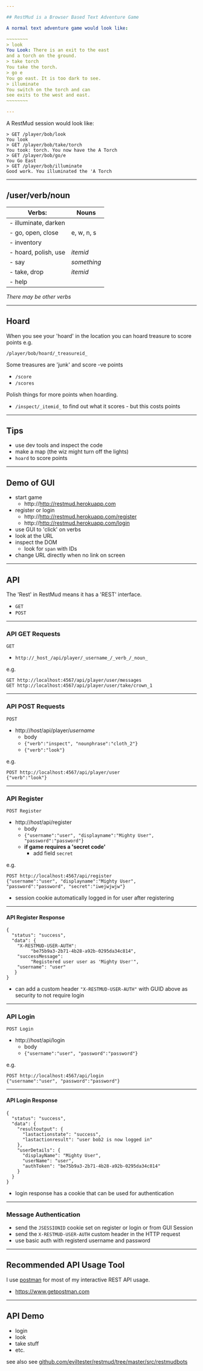 ```yaml
---

## RestMud is a Browser Based Text Adventure Game

A normal text adventure game would look like:

~~~~~~~~
> look
You Look: There is an exit to the east
and a torch on the ground.
> take torch
You take the torch.
> go e
You go east. It is too dark to see.
> illuminate
You switch on the torch and can
see exits to the west and east.
~~~~~~~~

---
```


A RestMud session would look like:

~~~~~~~~
> GET /player/bob/look
You look
> GET /player/bob/take/torch
You took: torch. You now have the A Torch
> GET /player/bob/go/e
You Go East
> GET /player/bob/illuminate
Good work. You illuminated the 'A Torch
~~~~~~~~

---

## /user/verb/noun

| Verbs: | Nouns |
|----|----|
| - illuminate, darken | |
| - go, open, close | e, w, n, s |
| - inventory | |
| - hoard, polish, use | _itemid_ |
| - say | _something_ |
| - take, drop | _itemid_ |
| - help | |

_There may be other verbs_

---

## Hoard

When you see your 'hoard' in the location you can hoard treasure to score points e.g.

`/player/bob/hoard/_treasureid_`

Some treasures are 'junk' and score -ve points

- `/score`
- `/scores`

Polish things for more points when hoarding.

- `/inspect/_itemid_` to find out what it scores - but this costs points

---

## Tips

- use dev tools and inspect the code
- make a map (the wiz might turn off the lights)
- `hoard` to score points

---

## Demo of GUI

- start game
    - http://http://restmud.herokuapp.com
- register or login
    - http://http://restmud.herokuapp.com/register
    - http://http://restmud.herokuapp.com/login
- use GUI to 'click' on verbs
- look at the URL
- inspect the DOM
   - look for `span` with IDs
- change URL directly when no link on screen

---

## API

The 'Rest' in RestMud means it has a 'REST' interface.

- `GET`
- `POST`

---

### API GET Requests

`GET`

- `http://_host_/api/player/_username_/_verb_/_noun_`

e.g.

~~~~~~~~
GET http://localhost:4567/api/player/user/messages
GET http://localhost:4567/api/player/user/take/crown_1
~~~~~~~~

---

### API POST Requests

`POST`

- http://_host_/api/player/_username_ 
    - body
    - `{"verb":"inspect", "nounphrase":"cloth_2"}`
    - `{"verb":"look"}`

e.g.

~~~~~~~~
POST http://localhost:4567/api/player/user
{"verb":"look"}
~~~~~~~~

---

### API Register


`POST Register`

- http://_host_/api/register
	- body
    - `{"username":"user", "displayname":"Mighty User", "password":"password"}`
    - **if game requires a 'secret code'**
        - add field `secret`

e.g.
~~~~~~~~
POST http://localhost:4567/api/register
{"username":"user", "displayname":"Mighty User",
"password":"password", "secret":"iwejwjwjw"}
~~~~~~~~

- session cookie automatically logged in for user after registering

---

#### API Register Response

~~~~~~~~
{
  "status": "success",
  "data": {
    "X-RESTMUD-USER-AUTH": 
         "be75b9a3-2b71-4b28-a92b-0295da34c814",
    "successMessage": 
         "Registered user user as 'Mighty User'",
    "username": "user"
   }
}
~~~~~~~~

- can add a custom header `"X-RESTMUD-USER-AUTH"` with GUID above as security to not require login

---

### API Login

`POST Login`

- http://_host_/api/login
    - body
    - `{"username":"user", "password":"password"}`

e.g.

~~~~~~~~
POST http://localhost:4567/api/login
{"username":"user", "password":"password"}
~~~~~~~~

---

#### API Login Response

~~~~~~~~
{
  "status": "success",
  "data": {
    "resultoutput": {
      "lastactionstate": "success",
      "lastactionresult": "user bob2 is now logged in"
    },
    "userDetails": {
      "displayName": "Mighty User",
      "userName": "user",
      "authToken": "be75b9a3-2b71-4b28-a92b-0295da34c814"
    }
  }
}
~~~~~~~~

- login response has a cookie that can be used for authentication

---

### Message Authentication

- send the `JSESSIONID` cookie set on register or login or from GUI Session
- send the `X-RESTMUD-USER-AUTH` custom header in the HTTP request
- use basic auth with registerd username and password

---

## Recommended API Usage Tool

I use [postman](https://www.getpostman.com/) for most of my interactive REST API usage.

- https://www.getpostman.com

---

## API Demo

- login
- look
- take stuff
- etc.

see also see [github.com/eviltester/restmud/tree/master/src/restmudbots](https://github.com/eviltester/restmud/tree/master/src/restmudbots)


